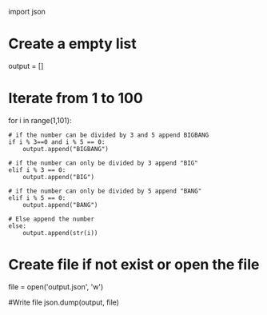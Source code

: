 import json

# Create a empty list 
output = []

# Iterate from 1 to 100 
for i in range(1,101):

    # if the number can be divided by 3 and 5 append BIGBANG
    if i % 3==0 and i % 5 == 0:
        output.append("BIGBANG")
    
    # if the number can only be divided by 3 append "BIG"
    elif i % 3 == 0:
        output.append("BIG")
    
    # if the number can only be divided by 5 append "BANG"
    elif i % 5 == 0:
        output.append("BANG")
    
    # Else append the number
    else:
        output.append(str(i))
    
# Create file if not exist or open the file 
file = open('output.json', 'w') 

#Write file 
json.dump(output, file)
